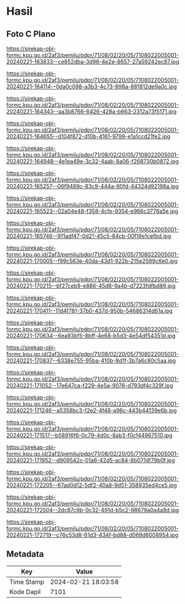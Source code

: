 # Hasil

## Foto C Plano

https://sirekap-obj-formc.kpu.go.id/2af3/pemilu/pdpr/71/08/02/20/05/7108022005001-20240221-163833--ce852dba-3d96-4e2e-8657-27a59242ec87.jpg

https://sirekap-obj-formc.kpu.go.id/2af3/pemilu/pdpr/71/08/02/20/05/7108022005001-20240221-164114--0da0c098-a3b3-4c73-898a-881812de9a0c.jpg

https://sirekap-obj-formc.kpu.go.id/2af3/pemilu/pdpr/71/08/02/20/05/7108022005001-20240221-164343--aa3b8766-6426-428a-b663-2312a73f5171.jpg

https://sirekap-obj-formc.kpu.go.id/2af3/pemilu/pdpr/71/08/02/20/05/7108022005001-20240221-164655--d104f872-d10b-4161-9799-e1a1ccd21fe2.jpg

https://sirekap-obj-formc.kpu.go.id/2af3/pemilu/pdpr/71/08/02/20/05/7108022005001-20240221-164948--4e1ea49e-3c32-4aab-8a06-f268730b0872.jpg

https://sirekap-obj-formc.kpu.go.id/2af3/pemilu/pdpr/71/08/02/20/05/7108022005001-20240221-165257--06f9489c-83c9-444a-80fd-44324d92198a.jpg

https://sirekap-obj-formc.kpu.go.id/2af3/pemilu/pdpr/71/08/02/20/05/7108022005001-20240221-165523--02a04e48-f358-4cfe-9354-e966c3776a5e.jpg

https://sirekap-obj-formc.kpu.go.id/2af3/pemilu/pdpr/71/08/02/20/05/7108022005001-20240221-165746--911adf47-0d21-45c5-84cb-00f19e1cefbd.jpg

https://sirekap-obj-formc.kpu.go.id/2af3/pemilu/pdpr/71/08/02/20/05/7108022005001-20240221-170005--f99c563e-40da-43d1-922b-215e2599c6e0.jpg

https://sirekap-obj-formc.kpu.go.id/2af3/pemilu/pdpr/71/08/02/20/05/7108022005001-20240221-170215--bf27ceb9-e886-45d8-9a4b-d7223fdfbd89.jpg

https://sirekap-obj-formc.kpu.go.id/2af3/pemilu/pdpr/71/08/02/20/05/7108022005001-20240221-170411--11d4f781-37b0-437d-950b-54686314d61a.jpg

https://sirekap-obj-formc.kpu.go.id/2af3/pemilu/pdpr/71/08/02/20/05/7108022005001-20240221-170634--6ea93bf5-8bff-4e68-b5d3-4e54df54351d.jpg

https://sirekap-obj-formc.kpu.go.id/2af3/pemilu/pdpr/71/08/02/20/05/7108022005001-20240221-170837--6338e755-95ba-410b-8d1f-3b7a6c80c5aa.jpg

https://sirekap-obj-formc.kpu.go.id/2af3/pemilu/pdpr/71/08/02/20/05/7108022005001-20240221-171052--17e647ca-f229-4e5a-9076-d793df4c329f.jpg

https://sirekap-obj-formc.kpu.go.id/2af3/pemilu/pdpr/71/08/02/20/05/7108022005001-20240221-171246--a5358bc3-f2e2-4f48-a96c-443b44139e6b.jpg

https://sirekap-obj-formc.kpu.go.id/2af3/pemilu/pdpr/71/08/02/20/05/7108022005001-20240221-171517--b58916f6-0c79-4d0c-8ab3-f0cf44967510.jpg

https://sirekap-obj-formc.kpu.go.id/2af3/pemilu/pdpr/71/08/02/20/05/7108022005001-20240221-171952--d909542c-01a6-42d5-ac84-8b071df79b0f.jpg

https://sirekap-obj-formc.kpu.go.id/2af3/pemilu/pdpr/71/08/02/20/05/7108022005001-20240221-172205--67ad0d12-5df2-40a8-9d51-358935ed4ce5.jpg

https://sirekap-obj-formc.kpu.go.id/2af3/pemilu/pdpr/71/08/02/20/05/7108022005001-20240221-172504--2dc87c9b-0c32-491d-b5c2-98679a0a4a8d.jpg

https://sirekap-obj-formc.kpu.go.id/2af3/pemilu/pdpr/71/08/02/20/05/7108022005001-20240221-172719--c76c53d8-61d3-434f-bd88-d069d6008954.jpg


## Metadata

| Key        | Value               |
| ---------- | ------------------- |
| Time Stamp | 2024-02-21 18:03:58 |
| Kode Dapil | 7101                |



